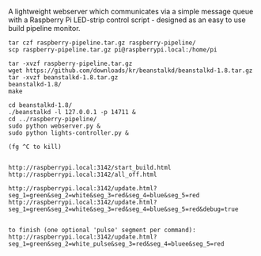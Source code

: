 A lightweight webserver which communicates via a simple message queue with a Raspberry Pi LED-strip control script - designed as an easy to use build pipeline monitor.

```
tar czf raspberry-pipeline.tar.gz raspberry-pipeline/
scp raspberry-pipeline.tar.gz pi@raspberrypi.local:/home/pi

tar -xvzf raspberry-pipeline.tar.gz 
wget https://github.com/downloads/kr/beanstalkd/beanstalkd-1.8.tar.gz
tar -xvzf beanstalkd-1.8.tar.gz
beanstalkd-1.8/
make

cd beanstalkd-1.8/
./beanstalkd -l 127.0.0.1 -p 14711 &
cd ../raspberry-pipeline/
sudo python webserver.py &
sudo python lights-controller.py &

(fg ^C to kill)


http://raspberrypi.local:3142/start_build.html
http://raspberrypi.local:3142/all_off.html

http://raspberrypi.local:3142/update.html?seg_1=green&seg_2=white&seg_3=red&seg_4=blue&seg_5=red
http://raspberrypi.local:3142/update.html?seg_1=green&seg_2=white&seg_3=red&seg_4=blue&seg_5=red&debug=true


to finish (one optional 'pulse' segment per command):
http://raspberrypi.local:3142/update.html?seg_1=green&seg_2=white_pulse&seg_3=red&seg_4=bluee&seg_5=red

```
